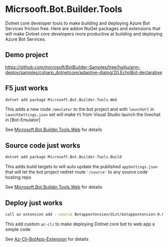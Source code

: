 # Micrsooft.Bot.Builder.Tools

Dotnet core developer tools to make building and deploying Azure Bot Services friction free. Here are addon NuGet packages and extensions that will make Dotnet core developers more productive at building and deploying Azure Bot Services.

## Demo project

https://github.com/microsoft/BotBuilder-Samples/tree/hailiu/arm-deploy/samples/csharp_dotnetcore/adaptive-dialog/20.EchoBot-declarative

## F5 just works

```bash
dotnet add package Microsoft.Bot.Builder.Tools.Web
```

This adds a new route <code>/emulator</code> to the bot project and with <code>launchUrl</code> in <code>launchSettings.json</code> set will make <code>F5</code> from Visual Studio launch the livechat in [Bot-Emulator]

See [Microsoft.Bot.Builder.Tools.Web](.\Web) for details

## Source code just works

```bash
dotnet add package Microsoft.Bot.Builder.Tools.Build
```

This adds build targets to will auto update the published <code>appSettings.json</code> that will let the bot project rediret route <code>'/source'</code> to any source code hosting repo


See [Microsoft.Bot.Builder.Tools.Web](.\Web) for details

## Deploy just works

```bash
call az extension add --source Botappextension/dist/botappextension-0.0.2-py2.py3-none-any.whl
```

This add custom <code>az-cli</code> to make deploying Dotnet core bot to web app a simple code

See [Az-Cli-BotApp-Extension](.\Botappextension) for details

